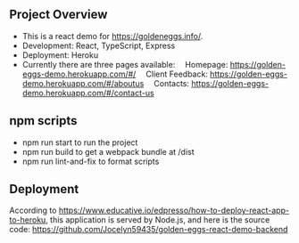 ## Project Overview

- This is a react demo for https://goldeneggs.info/.
- Development: React, TypeScript, Express
- Deployment: Heroku
- Currently there are three pages available:
  &emsp;Homepage: https://golden-eggs-demo.herokuapp.com/#/
  &emsp;Client Feedback: https://golden-eggs-demo.herokuapp.com/#/aboutus
  &emsp;Contacts: https://golden-eggs-demo.herokuapp.com/#/contact-us

## npm scripts

- npm run start to run the project
- npm run build to get a webpack bundle at /dist
- npm run lint-and-fix to format scripts

## Deployment

According to https://www.educative.io/edpresso/how-to-deploy-react-app-to-heroku,
this application is served by Node.js, and here is the source code:
https://github.com/Jocelyn59435/golden-eggs-react-demo-backend
